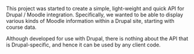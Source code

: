 This project was started to create a simple, light-weight and quick API for Drupal / Moodle integration.  Specifically, we wanted to be able to display various kinds of Moodle information within a Drupal site, starting with course data.

Although developed for use with Drupal, there is nothing about the API that is Drupal-specific, and hence it can be used by any client code.